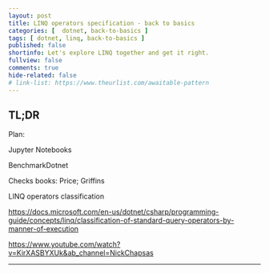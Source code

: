 ```yaml
---
layout: post
title: LINQ operators specification - back to basics
categories: [  dotnet, back-to-basics ]
tags: [ dotnet, linq, back-to-basics ]
published: false
shortinfo: Let's explore LINQ together and get it right.
fullview: false
comments: true
hide-related: false
# link-list: https://www.theurlist.com/awaitable-pattern
---
```


## TL;DR

Plan:

Jupyter Notebooks

BenchmarkDotnet

Checks books: Price; Griffins

LINQ operators classification

<https://docs.microsoft.com/en-us/dotnet/csharp/programming-guide/concepts/linq/classification-of-standard-query-operators-by-manner-of-execution>

<https://www.youtube.com/watch?v=KirXASBYXUk&ab_channel=NickChapsas>

---
